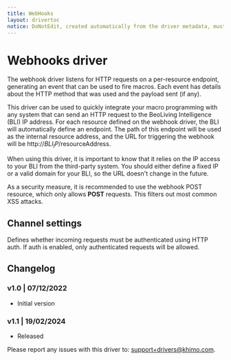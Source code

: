 ```yaml
---
title: WebHooks
layout: drivertoc
notice: DoNotEdit, created automatically from the driver metadata, must be updated on the driver itself
---
```

# Webhooks driver

The webhook driver listens for HTTP requests on a per-resource endpoint, generating an event that can be used to fire macros. Each event has details about the HTTP method that was used and the payload sent (if any).

This driver can be used to quickly integrate your macro programming with any system that can send an HTTP request to the BeoLiving Intelligence (BLI) IP address. For each resource defined on the webhook driver, the BLI will automatically define an endpoint. The path of this endpoint will be used as the internal resource address, and the URL for triggering the webhook will be http://$BLI_IP/$resourceAddress.

When using this driver, it is important to know that it relies on the IP access to your BLI from the third-party system. You should either define a fixed IP or a valid domain for your BLI, so the URL doesn't change in the future.

As a security measure, it is recommended to use the webhook POST resource, which only allows **POST** requests. This filters out most common XSS attacks.

## Channel settings

Defines whether incoming requests must be authenticated using HTTP auth. If auth is enabled, only authenticated requests will be allowed.

## Changelog

### v1.0 | 07/12/2022

- Initial version

### v1.1 | 19/02/2024
- Released

Please report any issues with this driver to: support+drivers@khimo.com.

